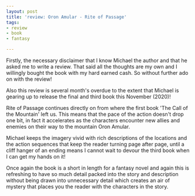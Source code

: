 ```yaml
---
layout: post
title: 'review: Oron Amular - Rite of Passage'
tags:
- review
- book
- fantasy

---
```

Firstly, the necessary disclaimer that I know Michael the author and that he asked me to write a review. That said all the thoughts are my own and I willingly bought the book with my hard earned cash. So without further ado on with the review!

Also this review is several month's overdue to the extent that Michael is gearing up to release the final and third book this November (2020)!

Rite of Passage continues directly on from where the first book 'The Call of the Mountain' left us. This means that the pace of the action doesn't drop one bit, in fact it accelerates as the characters encounter new allies and enemies on their way to the mountain Oron Amular. 

Michael keeps the imagery vivid with rich descriptions of the locations and the action sequences that keep the reader turning page after page, until a cliff hanger of an ending means I cannot wait to devour the third book when I can get my hands on it!

Once again the book is a short in length for a fantasy novel and again this is refreshing to have so much detail packed into the story and description without being drawn into unnecessary detail which creates an air of mystery that places you the reader with the characters in the story.